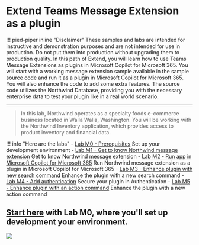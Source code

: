 
# Extend Teams Message Extension as a plugin
!!! pied-piper inline "Disclaimer"
    These samples and labs are intended for instructive and demonstration purposes and are not intended for use in production. Do not put them into production without upgrading them to production quality.
In this path of Extend, you will learn how to use Teams Message Extensions as plugins in Microsoft Copilot for Microsoft 365. You will start with a working message extension sample available in the sample[ source code](https://github.com/microsoft/copilot-camp/tree/main/src/extend-message-ext/Lab01-Run-NW-Teams/Northwind) and run it as a plugin in Microsoft Copilot for Microsoft 365. You will also enhance the code to add some extra features. The source code utilizes the Northwind Database, providing you with the necessary enterprise data to test your plugin like in a real world scenario.
<hr />

> In this lab, Northwind operates as a specialty foods e-commerce business located in Walla Walla, Washington. You will be working with the Northwind Inventory application, which provides access to product inventory and financial data.

!!! info "Here are the labs"
    - [Lab M0 - Prerequisites](/copilot-camp/pages/extend-message-ext/00-prerequisites) Set up your development environment
    - [Lab M1 - Get to know Northwind message extension](/copilot-camp/pages/extend-message-ext/01-nw-teams-app) Get to know Northwind message extension
    - [Lab M2 - Run app in Microsoft Copilot for Microsoft 365](/copilot-camp/pages/extend-message-ext/02-nw-plugin) Run Northwind message extension as a plugin in Microsoft Copilot for Microsoft 365
    - [Lab M3 - Enhance plugin with new search command](/copilot-camp/pages/extend-message-ext/03-enhance-nw-plugin) Enhance the plugin with a new search command
    - [Lab M4 - Add authentication](/copilot-camp/pages/extend-message-ext/04-add-authentication) Secure your plugin in Authentication
    - [Lab M5 - Enhance plugin with an action command](/copilot-camp/pages/extend-message-ext/05-add-action) Enhance the plugin with a new action command

## <a href="./00-prerequisites">Start here</a> with Lab M0, where you'll set up development your environment.

<img src="https://pnptelemetry.azurewebsites.net/copilot-camp/extend-message-ext/index" />